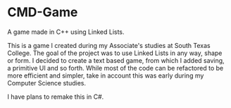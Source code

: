 # CMD-Game
A game made in C++ using Linked Lists.

This is a game I created during my Associate's studies at South Texas College.
The goal of the project was to use Linked Lists in any way, shape or form.
I decided to create a text based game, from which I added saving, a primitive UI and so forth.
While most of the code can be refactored to be more efficient and simpler, take in account this was early during my Computer Science studies.

I have plans to remake this in C#.
